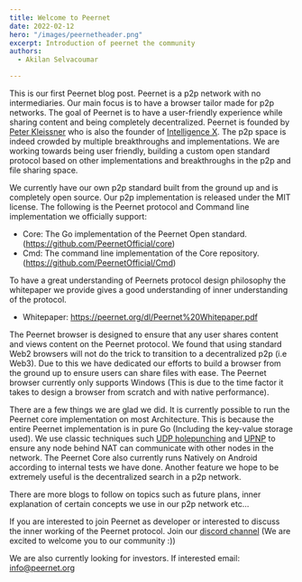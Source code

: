```yaml
---
title: Welcome to Peernet 
date: 2022-02-12
hero: "/images/peernetheader.png"
excerpt: Introduction of peernet the community
authors:
  - Akilan Selvacoumar

---
```


This is our first Peernet blog post. Peernet is a p2p network with no intermediaries. Our main focus is to have a browser tailor made for p2p networks. The goal of Peernet is to have a user-friendly experience while sharing content and being completely decentralized.  Peernet is founded by [Peter Kleissner](https://peterkleissner.com/about/) who is also the founder of [Intelligence X](https://intelx.io/about). The p2p space is indeed crowded by multiple breakthroughs and implementations. We are working towards being user friendly, building a custom open standard protocol based on other implementations and breakthroughs in the p2p and file sharing space. 

We currently have our own p2p standard built from the ground up and is completely open source. Our p2p implementation is released under the MIT license. The following is the Peernet protocol and Command line implementation we officially support: 
- Core: The Go implementation of the Peernet Open standard. (https://github.com/PeernetOfficial/core)
- Cmd: The command line implementation of the Core repository.  
(https://github.com/PeernetOfficial/Cmd)

To have a great understanding of Peernets protocol design philosophy the whitepaper we provide gives a good understanding of inner understanding of the protocol.
- Whitepaper: https://peernet.org/dl/Peernet%20Whitepaper.pdf

The Peernet browser is designed to ensure that any user shares content and views content on the Peernet protocol. We found that using standard Web2 browsers will not do the trick to transition to a decentralized p2p (i.e Web3). Due to this we have dedicated our efforts to build a browser from the ground up to ensure users can share files with ease. The Peernet browser currently only supports Windows (This is due to the time factor it takes to design a browser from scratch and with native performance). 

There are a few things we are glad we did. It is currently possible to run the Peernet core implementation on most Architecture. This is because the entire Peernet implementation is in pure Go (Including the key-value storage used). We use classic techniques such [UDP holepunching](https://en.wikipedia.org/wiki/UDP_hole_punching) and [UPNP](https://en.wikipedia.org/wiki/Universal_Plug_and_Play) to ensure any node behind NAT can communicate with other nodes in the network. The Peernet Core also currently runs Natively on Android according to internal tests we have done. Another feature we hope to be extremely useful is the decentralized search in a p2p network. 

There are more blogs to follow on topics such as future plans, inner explanation of certain concepts we use in our p2p network etc…

If you are interested to join Peernet as developer or interested to discuss the inner working of the Peernet protocol. 
Join our [discord channel](https://discord.gg/2hswTarK)
(We are excited to welcome you to our community :))

We are also currently looking for investors. If interested email: info@peernet.org 


